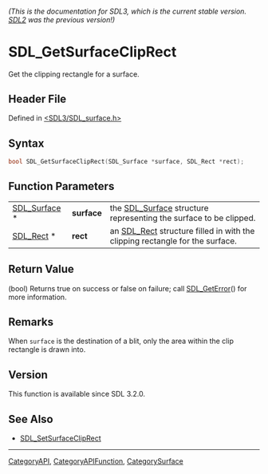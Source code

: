 ###### (This is the documentation for SDL3, which is the current stable version. [SDL2](https://wiki.libsdl.org/SDL2/) was the previous version!)
# SDL_GetSurfaceClipRect

Get the clipping rectangle for a surface.

## Header File

Defined in [<SDL3/SDL_surface.h>](https://github.com/libsdl-org/SDL/blob/main/include/SDL3/SDL_surface.h)

## Syntax

```c
bool SDL_GetSurfaceClipRect(SDL_Surface *surface, SDL_Rect *rect);
```

## Function Parameters

|                              |             |                                                                                          |
| ---------------------------- | ----------- | ---------------------------------------------------------------------------------------- |
| [SDL_Surface](SDL_Surface) * | **surface** | the [SDL_Surface](SDL_Surface) structure representing the surface to be clipped.         |
| [SDL_Rect](SDL_Rect) *       | **rect**    | an [SDL_Rect](SDL_Rect) structure filled in with the clipping rectangle for the surface. |

## Return Value

(bool) Returns true on success or false on failure; call
[SDL_GetError](SDL_GetError)() for more information.

## Remarks

When `surface` is the destination of a blit, only the area within the clip
rectangle is drawn into.

## Version

This function is available since SDL 3.2.0.

## See Also

- [SDL_SetSurfaceClipRect](SDL_SetSurfaceClipRect)

----
[CategoryAPI](CategoryAPI), [CategoryAPIFunction](CategoryAPIFunction), [CategorySurface](CategorySurface)

